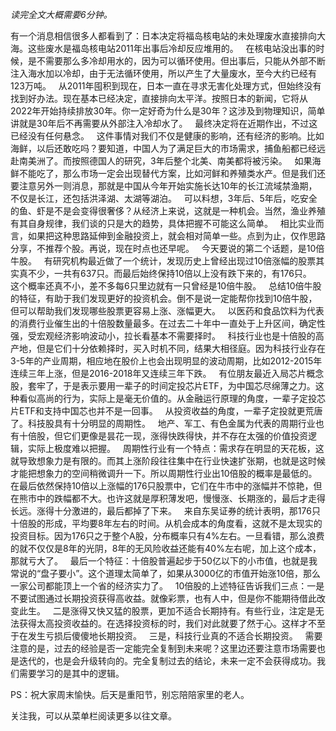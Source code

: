 *读完全文大概需要6分钟。*
  
有一个消息相信很多人都看到了：日本决定将福岛核电站的未处理废水直接排向大海。这些废水是福岛核电站2011年出事后冷却反应堆用的。
 
在核电站没出事的时候，是不需要那么多冷却用水的，因为可以循环使用。但出事后，只能从外部不断注入海水加以冷却，由于无法循环使用，所以产生了大量废水，至今大约已经有123万吨。
 
从2011年囤积到现在，日本一直在寻求无害化处理方式，但始终没有找到好办法。现在基本已经决定，直接排向太平洋。按照日本的新闻，它将从2022年开始持续排放30年。你一定好奇为什么是30年？这涉及到物理知识，简单讲就是30年后不再需要从外部注入冷却水了。
 
最终决定将在近期作出，不过这已经没有任何悬念。
 
这件事情对我们不仅是健康的影响，还有经济的影响。比如海鲜，以后还敢吃吗？要知道，中国人为了满足巨大的市场需求，捕鱼船都已经远赴南美洲了。而按照德国人的研究，3年后整个北美、南美都将被污染。
 
如果海鲜不能吃了，那么市场一定会出现替代方案，比如河鲜和养殖类水产。但是我们还要注意另外一则消息，那就是中国从今年开始实施长达10年的长江流域禁渔期，不仅是长江，还包括洪泽湖、太湖等湖泊。
 
可以料想，3年后、5年后，吃安全的鱼、虾是不是会变得很奢侈？从经济上来说，这就是一种机会。当然，渔业养殖有其自身规律，我们谈的只是大的趋势，具体把握不可能这么简单。
 
相比实业而言，如果把这种思路延伸到金融投资上，就会相对简单一些。点到为止，仅作思路分享，不推荐个股。再说，现在时点也还早呢。
 
今天要说的第二个话题，是10倍牛股。
 
有研究机构最近做了一个统计，发现历史上曾经出现过10倍涨幅的股票其实真不少，一共有637只。而最后始终保持10倍以上没有跌下来的，有176只。
 
这个概率还真不小，差不多每6只里边就有一只曾经是10倍牛股。
 
总结10倍牛股的特征，有助于我们发现更好的投资机会。倒不是说一定能帮你找到10倍牛股，但可以帮助我们发现哪些股票更容易上涨、涨幅更大。
 
以医药和食品饮料为代表的消费行业催生出的十倍股数量最多。在过去二十年中一直处于上升区间，确定性强，受宏观经济影响波动小，拉长看基本不需要择时。
 
科技行业也是十倍股的高产地，但是它们十分依赖择时，买入时机不同，结果大相径庭。因为科技行业存在3-5年的产业周期，相应地在股价上也会出现明显的波动周期，比如2012-2015年连续三年上涨，但是2016-2018年又连续三年下跌。
 
有位朋友最近入局芯片概念股，套牢了，于是表示要用一辈子的时间定投芯片ETF，为中国芯尽绵薄之力。这种看似高尚的行为，实际上是毫无价值的。从金融运行原理的角度，一辈子定投芯片ETF和支持中国芯也并不是一回事。
 
从投资收益的角度，一辈子定投就更荒唐了。科技股具有十分明显的周期性。
 
地产、军工、有色金属为代表的周期行业也有十倍股，但它们更像是昙花一现，涨得快跌得快，并不存在太强的价值投资逻辑，实际上极度难以把握。
 
周期性行业有一个特点：需求存在明显的天花板，这就导致想象力是有限的。而其上涨阶段往往集中在行业快速扩张期，也就是这时候才能把想象力的空间稍微调升一下。所以周期性行业出10倍股的概率是最低的。
 
在最后依然保持10倍以上涨幅的176只股票中，它们在牛市中的涨幅并不惊艳，但在熊市中的跌幅都不大。也许这就是厚积薄发吧，慢慢涨、长期涨的，最后才走得长远。涨得十分激进的，最后都掉了下来。
 
来自东吴证券的统计表明，那176只十倍股的形成，平均要8年左右的时间。从机会成本的角度看，这就不是太现实的投资目标。因为176只之于整个A股，分布概率只有4%左右。一旦看错，那么浪费的就不仅仅是8年的光阴，8年的无风险收益还能有40%左右呢，加上这个成本，那就亏大了。
 
最后一个特征：十倍股普遍起步于50亿以下的小市值，也就是我常说的“盘子要小”。这个道理太简单了，如果从3000亿的市值开始涨10倍，那么一家公司都能顶上一个省的经济实力了。
 
10倍股的上述特征告诉我们三点：一是不要试图通过长期投资获得高收益。就像彩票，也有人中，但是你不能期待借此改变此生。
 
二是涨得又快又猛的股票，更加不适合长期持有。有些行业，注定是无法获得太高投资收益的。在选择投资标的时，我们对此就要了然于心。这样才不至于在发生亏损后傻傻地长期投资。
 
三是，科技行业真的不适合长期投资。
 
需要注意的是，过去的经验是否一定能完全复制到未来呢？这里边还要注意市场需要也是迭代的，也是会升级转向的。完全复制过去的结论，未来一定不会获得成功。我们需要学习的是其中的逻辑。
  
PS：祝大家周末愉快。后天是重阳节，别忘陪陪家里的老人。
  
关注我，可以从菜单栏阅读更多以往文章。